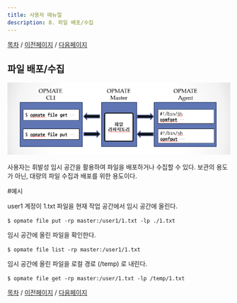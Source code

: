 ```yaml
---
title: 사용자 매뉴얼
description: 8. 파일 배포/수집
---
```


[목차](UserManual.md) / [이전페이지](UserManual7.md) / [다음페이지](UserManual.md)

## 파일 배포/수집

![OPMATE_Summary](../../img/opmate-file-summary.png)

사용자는 휘발성 임시 공간을 활용하여 파일을 배포하거나 수집할 수 있다.
보관의 용도가 아닌, 대량의 파일 수집과 배포를 위한 용도이다.

#예시

user1 계정이 1.txt 파일을 현재 작업 공간에서 임시 공간에 올린다.

```$ opmate file put -rp master:/user1/1.txt -lp ./1.txt ```

임시 공간에 올린 파일을 확인한다.

```$ opmate file list -rp master:/user1/1.txt ```

임시 공간에 올린 파일을 로컬 경로 (/temp) 로 내린다.

```$ opmate file get -rp master:/user/1.txt -lp /temp/1.txt ```


[목차](UserManual.md) / [이전페이지](UserManual7.md) / [다음페이지](UserManual.md)